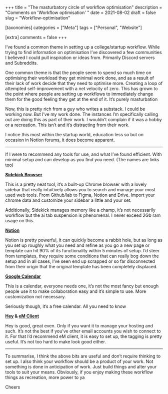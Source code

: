 +++
title = "The masturbatory circle of workflow optimisation"
description = "Comments on 'Workflow optimisation' "
date = 2021-08-02
draft = false
slug = "Workflow-optimisation"

[taxonomies]
categories = ["Meta"]
tags = ["Personal", "Website"]

[extra]
comments = false
+++

I’ve found a common theme in setting up a college/startup workflow. While trying to find information on optimisation I’ve discovered a few communities I believed I could pull inspiration or ideas from. Primarily Discord servers and Subreddits.

One common theme is that the people seem to spend so much time on optimising their workload they get minimal work done, and as a result of their lack of work decide that they need to optimise more. Creating a loop of attempted self-improvement with a net velocity of zero. This has grown to the point where people are setting up workflows to immediately change them for the good feeling they get at the end of it. It’s purely masturbation

Now, this is pretty rich from a guy who writes a substack. I could be working now. But I’ve my work done. The instances I’m specifically calling out are doing this as part of their work. I wouldn’t complain if it was a hobby or a recreation. This isn’t and it’s distracting from their work.

I notice this most within the startup world, education less so but on occasion in Notion forums, it does become apparent.

---

If I were to recommend any tools for use, and what I’ve found efficient. With minimal setup and can develop as you find you need. (The names are links too)

**[Sidekick Browser](https://www.meetsidekick.com/)**

This is a pretty neat tool, it’s a built-up Chrome browser with a lovely sidebar that really intuitively allows you to search and manage your most used web tools. From Github/lab to Figma, Notion and Drive. Import your chrome data and customize your sidebar a little and your set.

Additionally, Sidekick manages memory like a champ, it’s not necessarily workflow but the ai tab suspension is phenomenal. I never exceed 2Gb ram usage on this.

**[Notion](https://notion.so/)**

Notion is pretty powerful, it can quickly become a rabbit hole, but as long as you set up roughly what you need and refine as you go a new page or template can hit 90% of its functionality within 5 minutes of setup. I’d steer from templates, they require some conditions that can really bog down the setup and in all cases, I’ve seen end up scrapped or so far disconnected from their origin that the original template has been completely displaced.

**[Google Calendar](https://calendar.google.com/)**

This is a calendar, everyone needs one, it’s not the most fancy but enough people use it to make collaboration easy and it’s simple to use. More customization not necessary.

Seriously though, it’s a free calendar. All you need to know

**[Hey](https://hey.com/) & [eM Client](https://www.emclient.com/)**

Hey is good, great even. Only if you want it to manage your hosting and such. It’s not the best if you’ve other email accounts you wish to connect to it. For that I’d recommend eM client, it is easy to set up, the tagging is pretty useful. It’s not too hard to make look good either.

---

To summarise, I think the above bits are useful and don’t require thinking to set up. I also think your workflow should be a product of your work. Not something is done in anticipation of work. Just build things and alter your tools to suit your means. Obviously, if you enjoy making these workflow things as recreation, more power to ya

Cheers
